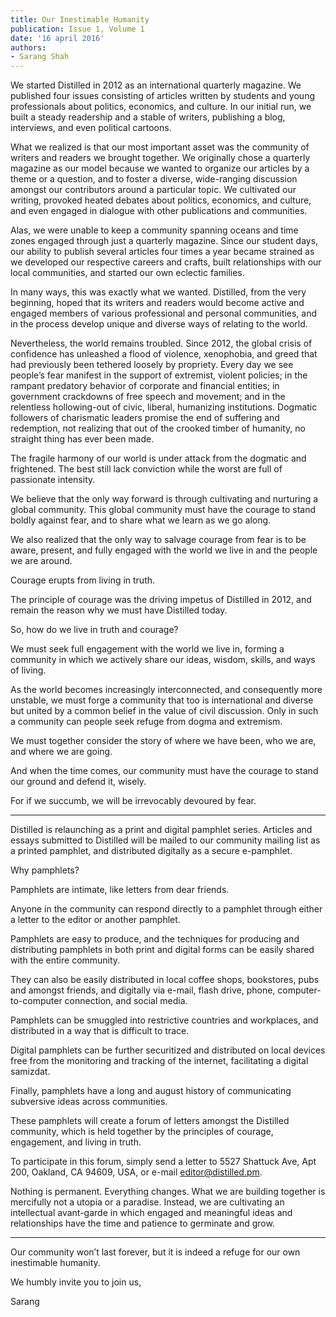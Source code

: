 ```yaml
---
title: Our Inestimable Humanity
publication: Issue 1, Volume 1
date: '16 april 2016'
authors:
- Sarang Shah
---
```


We started Distilled in 2012 as an international quarterly magazine. We
published four issues consisting of articles written by students and
young professionals about politics, economics, and culture. In our
initial run, we built a steady readership and a stable of writers,
publishing a blog, interviews, and even political cartoons.

What we realized is that our most important asset was the community of
writers and readers we brought together. We originally chose a quarterly
magazine as our model because we wanted to organize our articles by a
theme or a question, and to foster a diverse, wide-ranging discussion
amongst our contributors around a particular topic. We cultivated our
writing, provoked heated debates about politics, economics, and culture,
and even engaged in dialogue with other publications and communities.

Alas, we were unable to keep a community spanning oceans and time zones
engaged through just a quarterly magazine. Since our student days, our
ability to publish several articles four times a year became strained as
we developed our respective careers and crafts, built relationships with
our local communities, and started our own eclectic families.

In many ways, this was exactly what we wanted. Distilled, from the very
beginning, hoped that its writers and readers would become active and
engaged members of various professional and personal communities, and in
the process develop unique and diverse ways of relating to the world.

Nevertheless, the world remains troubled. Since 2012, the global crisis
of confidence has unleashed a flood of violence, xenophobia, and greed
that had previously been tethered loosely by propriety. Every day we see
people’s fear manifest in the support of extremist, violent policies; in
the rampant predatory behavior of corporate and financial entities; in
government crackdowns of free speech and movement; and in the relentless
hollowing-out of civic, liberal, humanizing institutions. Dogmatic
followers of charismatic leaders promise the end of suffering and
redemption, not realizing that out of the crooked timber of humanity, no
straight thing has ever been made.

The fragile harmony of our world is under attack from the dogmatic and
frightened. The best still lack conviction while the worst are full of
passionate intensity.

We believe that the only way forward is through cultivating and
nurturing a global community. This global community must have the
courage to stand boldly against fear, and to share what we learn as we
go along.

We also realized that the only way to salvage courage from fear is to be
aware, present, and fully engaged with the world we live in and the
people we are around.

Courage erupts from living in truth.

The principle of courage was the driving impetus of Distilled in 2012,
and remain the reason why we must have Distilled today.

So, how do we live in truth and courage?

We must seek full engagement with the world we live in, forming a
community in which we actively share our ideas, wisdom, skills, and ways
of living.

As the world becomes increasingly interconnected, and consequently more
unstable, we must forge a community that too is international and
diverse but united by a common belief in the value of civil discussion.
Only in such a community can people seek refuge from dogma and
extremism.

We must together consider the story of where we have been, who we are,
and where we are going.

And when the time comes, our community must have the courage to stand
our ground and defend it, wisely.

For if we succumb, we will be irrevocably devoured by fear.

---

Distilled is relaunching as a print and digital pamphlet series.
Articles and essays submitted to Distilled will be mailed to our
community mailing list as a printed pamphlet, and distributed digitally
as a secure e-pamphlet.

Why pamphlets?

Pamphlets are intimate, like letters from dear friends.

Anyone in the community can respond directly to a pamphlet through
either a letter to the editor or another pamphlet.

Pamphlets are easy to produce, and the techniques for producing and
distributing pamphlets in both print and digital forms can be easily
shared with the entire community.

They can also be easily distributed in local coffee shops, bookstores,
pubs and amongst friends, and digitally via e-mail, flash drive, phone,
computer-to-computer connection, and social media.

Pamphlets can be smuggled into restrictive countries and workplaces, and
distributed in a way that is difficult to trace.

Digital pamphlets can be further securitized and distributed on local
devices free from the monitoring and tracking of the internet,
facilitating a digital samizdat.

Finally, pamphlets have a long and august history of communicating
subversive ideas across communities.

These pamphlets will create a forum of letters amongst the Distilled
community, which is held together by the principles of courage,
engagement, and living in truth.

To participate in this forum, simply send a letter to 5527 Shattuck Ave,
Apt 200, Oakland, CA 94609, USA, or e-mail <editor@distilled.pm>.

Nothing is permanent. Everything changes. What we are building together
is mercifully not a utopia or a paradise. Instead, we are cultivating an
intellectual avant-garde in which engaged and meaningful ideas and
relationships have the time and patience to germinate and grow.

---

Our community won’t last forever, but it is indeed a refuge for our own
inestimable humanity.

We humbly invite you to join us,

Sarang
